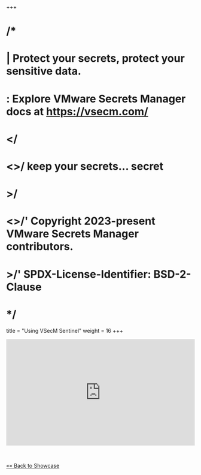 +++
# /*
# |    Protect your secrets, protect your sensitive data.
# :    Explore VMware Secrets Manager docs at https://vsecm.com/
# </
# <>/  keep your secrets... secret
# >/
# <>/' Copyright 2023-present VMware Secrets Manager contributors.
# >/'  SPDX-License-Identifier: BSD-2-Clause
# */

title = "Using VSecM Sentinel"
weight = 16
+++

<div style="padding:56.25% 0 0 0;position:relative;">
<iframe src="https://player.vimeo.com/video/862682312?badge=0&amp;autopause=0&amp;player_id=0&amp;app_id=58479" 
frameborder="0" allow="autoplay; fullscreen; picture-in-picture" 
style="position:absolute;top:0;left:0;width:100%;height:100%;" 
title="VMware Secrets Manager: Using VSecM Sentinel"></iframe></div>

<p>&nbsp;</p>

[«« Back to Showcase](@/showcase/vsecm.md)
